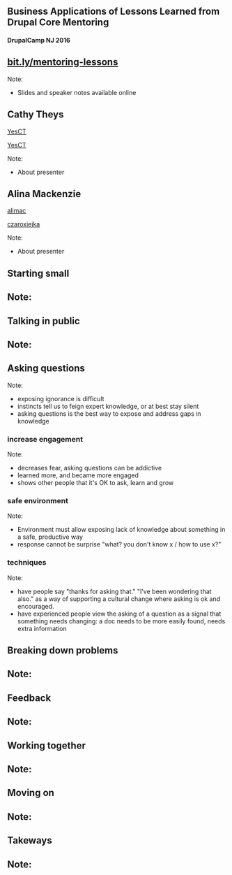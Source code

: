 ## Business Applications of Lessons Learned from Drupal Core Mentoring
#### DrupalCamp NJ 2016



## [bit.ly/mentoring-lessons](http://bit.ly/mentoring-lessons)

Note:
- Slides and speaker notes available online



## Cathy Theys

<a href="https://www.drupal.org/u/yesct"><i class="fa fa-drupal"></i> YesCT</a>

<a href="https://twitter.com/yesct"><i class="fa fa-twitter"></i> YesCT</a>

Note:
- About presenter



## Alina Mackenzie

<a href="https://www.drupal.org/u/alimac"><i class="fa fa-drupal"></i> alimac</a>

<a href="https://twitter.com/czaroxiejka"><i class="fa fa-twitter"></i> czaroxiejka</a>

Note:
- About presenter




<!-- .slide: data-background="custom/images/" data-background-size="" data-state="show-header" data-header="" -->
## Starting small

Note:
-



<!-- .slide: data-background="custom/images/" data-background-size="" data-state="show-header" data-header="" -->
## Talking in public

Note:
-



<!-- .slide: data-background="custom/images/" data-background-size="" data-state="show-header" data-header="" -->
## Asking questions

Note:
- exposing ignorance is difficult
- instincts tell us to feign expert knowledge, or at best stay silent
- asking questions is the best way to expose and address gaps in knowledge



### increase engagement

Note:
- decreases fear, asking questions can be addictive
- learned more, and became more engaged
- shows other people that it's OK to ask, learn and grow



### safe environment

Note:
- Environment must allow exposing lack of knowledge about something in a safe, productive way
- response cannot be surprise "what? you don't know x / how to use x?"



### techniques

Note:
- have people say "thanks for asking that." "I've been wondering that also." as a way of supporting a cultural change where asking is ok and encouraged.
- have experienced people view the asking of a question as a signal that something needs changing: a doc needs to be more easily found, needs extra information




<!-- .slide: data-background="custom/images/" data-background-size="" data-state="show-header" data-header="" -->
## Breaking down problems

Note:
-



<!-- .slide: data-background="custom/images/" data-background-size="" data-state="show-header" data-header="" -->
## Feedback

Note:
-



<!-- .slide: data-background="custom/images/" data-background-size="" data-state="show-header" data-header="" -->
## Working together

Note:
-



<!-- .slide: data-background="custom/images/" data-background-size="" data-state="show-header" data-header="" -->
## Moving on

Note:
-



<!-- .slide: data-background="custom/images/" data-background-size="" data-state="show-header" data-header="" -->
## Takeways

Note:
-
